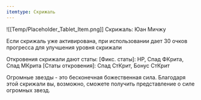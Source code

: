 ```yaml
---
itemtype: Скрижаль
---
```

![[Temp/Placeholder_Tablet_Item.png]]
Скрижаль: Юан Мичжу

Если скрижаль уже активирована, при использовании дает 30 очков прогресса для улучшения уровня скрижали

Откровения скрижали дают статы:
[Фикс. статы]: HP, Спад ФКрита, Спад МКрита 
[Статы откровения]: Спад СтКрит, Бонус СтКрит

Огромные звезды - это бесконечная божественная сила. Благодаря этой скрижали вы, возможно, сможете получить представление о силе огромных звезд.

